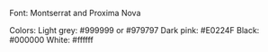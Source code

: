 Font: Montserrat and Proxima Nova

Colors:
Light grey: #999999 or #979797
Dark pink: #E0224F
Black: #000000
White: #ffffff
